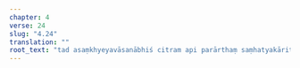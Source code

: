 ```yaml
---
chapter: 4
verse: 24
slug: "4.24"
translation: ""
root_text: "tad asaṃkhyeyavāsanābhiś citram api parārthaṃ saṃhatyakāritvāt"
---
```



